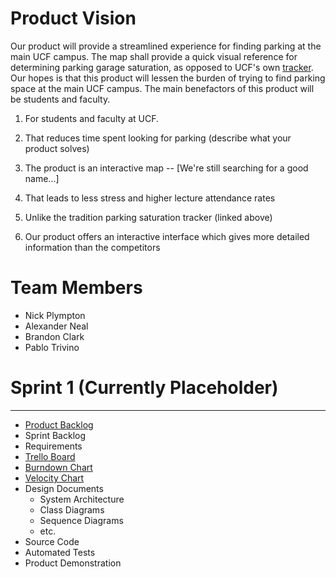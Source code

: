 Product Vision
===

Our product will provide a streamlined experience for finding parking at the main UCF campus. The map shall provide a quick visual reference for determining parking garage saturation, as opposed to UCF's own [tracker](https://parking.ucf.edu/garage-availability/). Our hopes is that this product will lessen the burden of trying to find parking space at the main UCF campus. The main benefactors of this product will be students and faculty.

1. For students and faculty at UCF.

2. That reduces time spent looking for parking (describe what your product solves)

3. The product is an interactive map -- [We're still searching for a good name...]

4. That leads to less stress and higher lecture attendance rates

5. Unlike the tradition parking saturation tracker (linked above)

6. Our product offers an interactive interface which gives more detailed information than the competitors

Team Members
===
* Nick Plympton
* Alexander Neal
* Brandon Clark
* Pablo Trivino


# Sprint 1 (Currently Placeholder)
___
* [Product Backlog](https://github.com/kildar2112/4331_UCFMAP/blob/master/artifacts/product_backlog.md)
* Sprint Backlog
* Requirements
* [Trello Board](https://trello.com/b/DQ7zz3dr "Trello Board")
* [Burndown Chart](https://docs.google.com/spreadsheets/d/18ZNrewHhYaIdlC0otEgjJGLAa8rV4aXmvFUzKAAMz2E/edit?usp=sharing "Burndown Chart")
* [Velocity Chart](https://docs.google.com/spreadsheets/d/1cew6mcgZfgurgXaZ3WlLkIoqFvAG7rNAzxE7I6ZCIE8/edit?usp=sharing "Velocity Chart")
* Design Documents
  * System Architecture
  * Class Diagrams
  * Sequence Diagrams
  * etc.
* Source Code
* Automated Tests
* Product Demonstration

